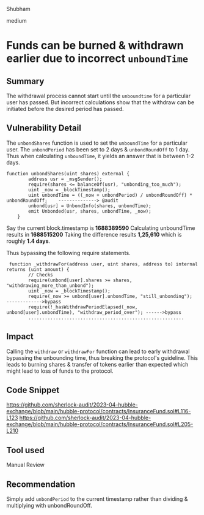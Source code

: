Shubham

medium

# Funds can be burned & withdrawn earlier due to incorrect `unboundTime`

## Summary
The withdrawal process cannot start until the `unboundtime` for a particular user has passed. But incorrect calculations show that the withdraw can be initiated before the desired period has passed.

## Vulnerability Detail
The `unbondShares` function is used to set the `unboundTime` for a particular user. 
The `unbondPeriod` has been set to 2 days & `unbondRoundOff` to 1 day.
Thus when calculating `unboundTime`, it yields an answer that is between 1-2 days.

```solidity
function unbondShares(uint shares) external {
        address usr = _msgSender();
        require(shares <= balanceOf(usr), "unbonding_too_much");
        uint _now = _blockTimestamp();
        uint unbondTime = ((_now + unbondPeriod) / unbondRoundOff) * unbondRoundOff;    --------------> @audit
        unbond[usr] = UnbondInfo(shares, unbondTime);
        emit Unbonded(usr, shares, unbondTime, _now);
    }
```

Say the current block.timestamp is     **1688389590**
Calculating unboundTime results in    **1688515200**
Taking the difference results                      **1,25,610**    which is roughly **1.4 days**.

Thus bypassing the following require statements.

```solidity
 function _withdrawFor(address user, uint shares, address to) internal returns (uint amount) {
        // Checks
        require(unbond[user].shares >= shares, "withdrawing_more_than_unbond");
        uint _now = _blockTimestamp();
        require(_now >= unbond[user].unbondTime, "still_unbonding");                         ------------->bypass
        require(!_hasWithdrawPeriodElapsed(_now, unbond[user].unbondTime), "withdraw_period_over"); ------>bypass
        .........................................................
```


## Impact

Calling the `withdraw` or `withdrawFor` function can lead to early withdrawal bypassing the unbounding time, thus breaking the protocol's guideline. This leads to burning shares & transfer of tokens earlier than expected which might lead to loss of funds to the protocol.  

## Code Snippet
https://github.com/sherlock-audit/2023-04-hubble-exchange/blob/main/hubble-protocol/contracts/InsuranceFund.sol#L116-L123
https://github.com/sherlock-audit/2023-04-hubble-exchange/blob/main/hubble-protocol/contracts/InsuranceFund.sol#L205-L210

## Tool used

Manual Review

## Recommendation
Simply add `unbondPeriod` to the current timestamp rather than dividing & multiplying with unbondRoundOff.